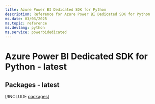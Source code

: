 ```yaml
---
title: Azure Power BI Dedicated SDK for Python
description: Reference for Azure Power BI Dedicated SDK for Python
ms.date: 03/03/2025
ms.topic: reference
ms.devlang: python
ms.service: powerbidedicated
---
```

# Azure Power BI Dedicated SDK for Python - latest
## Packages - latest
[!INCLUDE [packages](power-bi-dedicated-index.md)]